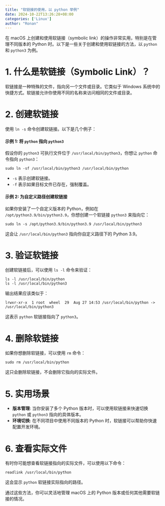 ```yaml
---
title: "软链接的使用，以 python 举例"
date: 2024-10-22T13:26:28+08:00
categories: ['Linux']
author: "Ronan"
---
```

在 macOS 上创建和使用软链接（symbolic link）的操作非常实用，特别是在管理不同版本的 Python 时。以下是一些关于创建和使用软链接的方法，以 `python` 和 `python3` 为例。

# 1. **什么是软链接（Symbolic Link）？**

软链接是一种特殊的文件，指向另一个文件或目录。它类似于 Windows 系统中的快捷方式。软链接允许你使用不同的名称来访问相同的文件或目录。

# 2. **创建软链接**

使用 `ln -s` 命令创建软链接。以下是几个例子：

#### 示例 1: 将 `python` 指向 `python3`

假设你的 `python3` 可执行文件位于 `/usr/local/bin/python3`，你想让 `python` 命令指向 `python3`：

```shell
sudo ln -sf /usr/local/bin/python3 /usr/local/bin/python
```

- `-s` 表示创建软链接。
- `-f` 表示如果目标文件已存在，强制覆盖。

#### 示例 2: 为自定义路径创建软链接

如果你安装了一个自定义版本的 Python，例如在 `/opt/python3.9/bin/python3.9`，你想创建一个软链接 `python3` 来指向它：

```shell
sudo ln -s /opt/python3.9/bin/python3.9 /usr/local/bin/python3
```

这会让 `/usr/local/bin/python3` 指向你自定义路径下的 Python 3.9。

# 3. **验证软链接**

创建软链接后，可以使用 `ls -l` 命令来验证：

```shell
ls -l /usr/local/bin/python
ls -l /usr/local/bin/python3
```

输出结果应该类似于：

```shell
lrwxr-xr-x  1 root  wheel  29  Aug 27 14:53 /usr/local/bin/python -> /usr/local/bin/python3
```

这表示 `python` 软链接指向了 `python3`。

# 4. **删除软链接**

如果你想删除软链接，可以使用 `rm` 命令：

```shell
sudo rm /usr/local/bin/python
```

这只会删除软链接，不会删除它指向的实际文件。

# 5. **实用场景**

- **版本管理**: 当你安装了多个 Python 版本时，可以使用软链接来快速切换 `python` 或 `python3` 指向的具体版本。
- **环境切换**: 在不同项目中使用不同版本的 Python 时，软链接可以帮助你快速配置开发环境。

# 6. **查看实际文件**

有时你可能想查看软链接指向的实际文件，可以使用以下命令：

```shell
readlink /usr/local/bin/python
```

这会显示 `python` 软链接实际指向的路径。

通过这些方法，你可以灵活地管理 macOS 上的 Python 版本或任何其他需要软链接的情况。